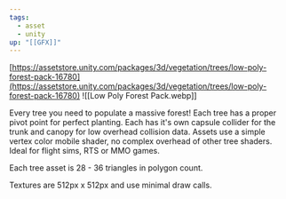 ```yaml
---
tags:
  - asset
  - unity
up: "[[GFX]]"
---
```

[https://assetstore.unity.com/packages/3d/vegetation/trees/low-poly-forest-pack-16780](https://assetstore.unity.com/packages/3d/vegetation/trees/low-poly-forest-pack-16780)
![[Low Poly Forest Pack.webp]]

Every tree you need to populate a massive forest! Each tree has a proper pivot point for perfect planting. Each has it's own capsule collider for the trunk and canopy for low overhead collision data. Assets use a simple vertex color mobile shader, no complex overhead of other tree shaders. Ideal for flight sims, RTS or MMO games.  
  
Each tree asset is 28 - 36 triangles in polygon count.  
  
Textures are 512px x 512px and use minimal draw calls.